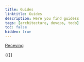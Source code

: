```yaml
---
title: Guides
linktitle: Guides
description: Here you find guidess
tags: [architecture, devops, todo]
toc: false
hidden: true
---
```


[Receving](receivingdata)

{{<children />}}
